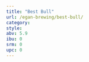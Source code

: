 ```yaml
---
title: "Best Bull"
url: /egan-brewing/best-bull/
category: 
style: 
abv: 5.9
ibu: 0
srm: 0
upc: 0
---
```


